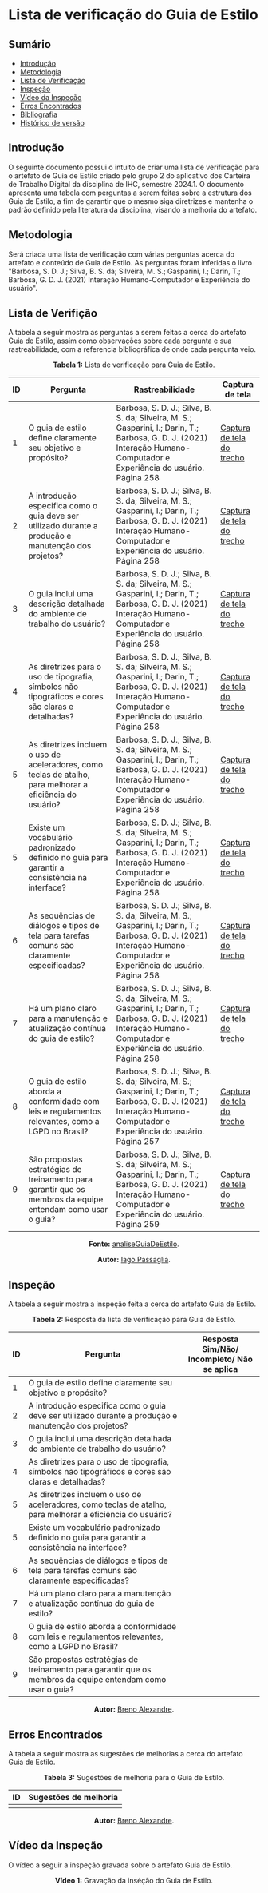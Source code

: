 # Lista de verificação do Guia de Estilo

## Sumário
* [Introdução](#Introdução)
* [Metodologia](#Metodologia)
* [Lista de Verificação](#Lista-de-Verificação)
* [Inspeção](#Inspeção)
* [Vídeo da Inspeção](#Vídeo-da-Inspeção)
* [Erros Encontrados](#Erros-Encontrados)
* [Bibliografia](#Bibliografia)
* [Histórico de versão](#Histórico-de-versão)

## Introdução

O seguinte documento possui o intuito de criar uma lista de verificação para o artefato de Guia de Estilo criado pelo grupo 2 do aplicativo dos Carteira de Trabalho Digital da disciplina de IHC, semestre 2024.1. O documento apresenta uma tabela com perguntas a serem feitas sobre a estrutura dos Guia de Estilo, a fim de garantir que o mesmo siga diretrizes e mantenha o padrão definido pela literatura da disciplina, visando a melhoria do artefato.

## Metodologia

Será criada uma lista de verificação com várias perguntas acerca do artefato e conteúdo de Guia de Estilo. As perguntas foram inferidas o livro "Barbosa, S. D. J.; Silva, B. S. da; Silveira, M. S.; Gasparini, I.; Darin, T.; Barbosa, G. D. J. (2021) Interação Humano-Computador e Experiência do usuário".

## Lista de Verifição

A tabela a seguir mostra as perguntas a serem feitas a cerca do artefato Guia de Estilo, assim como observações sobre cada pergunta e sua rastreabilidade, com a referencia bibliográfica de onde cada pergunta veio.

<center>

<b>Tabela 1:</b> Lista de verificação para Guia de Estilo.

| ID  | Pergunta   | Rastreabilidade | Captura de tela |
|-----|--------------------------------------------------------------------------------------------------------------------------------|---------------------------------------------------------------------------------------------------------|-------|
| 1  | O guia de estilo define claramente seu objetivo e propósito?| Barbosa, S. D. J.; Silva, B. S. da; Silveira, M. S.; Gasparini, I.; Darin, T.; Barbosa, G. D. J. (2021) Interação Humano-Computador e Experiência do usuário. Página 258|[Captura de tela do trecho](https://prnt.sc/-9H113QkeC82)|
| 2  | A introdução especifica como o guia deve ser utilizado durante a produção e manutenção dos projetos? | Barbosa, S. D. J.; Silva, B. S. da; Silveira, M. S.; Gasparini, I.; Darin, T.; Barbosa, G. D. J. (2021) Interação Humano-Computador e Experiência do usuário. Página 258|[Captura de tela do trecho](https://prnt.sc/Hm0djpH9IITU)|
| 3  | O guia inclui uma descrição detalhada do ambiente de trabalho do usuário? | Barbosa, S. D. J.; Silva, B. S. da; Silveira, M. S.; Gasparini, I.; Darin, T.; Barbosa, G. D. J. (2021) Interação Humano-Computador e Experiência do usuário. Página 258 |[Captura de tela do trecho](https://prnt.sc/dW3zu96x5XL3)|
| 4  | As diretrizes para o uso de tipografia, símbolos não tipográficos e cores são claras e detalhadas? | Barbosa, S. D. J.; Silva, B. S. da; Silveira, M. S.; Gasparini, I.; Darin, T.; Barbosa, G. D. J. (2021) Interação Humano-Computador e Experiência do usuário. Página 258 |[Captura de tela do trecho](https://prnt.sc/Vejd4My1qnVQ)|
| 5  | As diretrizes incluem o uso de aceleradores, como teclas de atalho, para melhorar a eficiência do usuário? | Barbosa, S. D. J.; Silva, B. S. da; Silveira, M. S.; Gasparini, I.; Darin, T.; Barbosa, G. D. J. (2021) Interação Humano-Computador e Experiência do usuário. Página 258 | [Captura de tela do trecho](https://prnt.sc/qJmBEMq8qzxs) |
| 5  | Existe um vocabulário padronizado definido no guia para garantir a consistência na interface? | Barbosa, S. D. J.; Silva, B. S. da; Silveira, M. S.; Gasparini, I.; Darin, T.; Barbosa, G. D. J. (2021) Interação Humano-Computador e Experiência do usuário. Página 258 | [Captura de tela do trecho](https://prnt.sc/zP2cPY_B1Ztt) |
| 6  | As sequências de diálogos e tipos de tela para tarefas comuns são claramente especificadas? | Barbosa, S. D. J.; Silva, B. S. da; Silveira, M. S.; Gasparini, I.; Darin, T.; Barbosa, G. D. J. (2021) Interação Humano-Computador e Experiência do usuário. Página 258 | [Captura de tela do trecho](https://prnt.sc/zP2cPY_B1Ztt) |
| 7  | Há um plano claro para a manutenção e atualização contínua do guia de estilo? | Barbosa, S. D. J.; Silva, B. S. da; Silveira, M. S.; Gasparini, I.; Darin, T.; Barbosa, G. D. J. (2021) Interação Humano-Computador e Experiência do usuário. Página 258 | [Captura de tela do trecho](https://prnt.sc/keGmKqNpXUcv) |
| 8  | O guia de estilo aborda a conformidade com leis e regulamentos relevantes, como a LGPD no Brasil? | Barbosa, S. D. J.; Silva, B. S. da; Silveira, M. S.; Gasparini, I.; Darin, T.; Barbosa, G. D. J. (2021) Interação Humano-Computador e Experiência do usuário. Página 257 | [Captura de tela do trecho](https://prnt.sc/bVTI31Y6-65w) |
| 9  | São propostas estratégias de treinamento para garantir que os membros da equipe entendam como usar o guia? | Barbosa, S. D. J.; Silva, B. S. da; Silveira, M. S.; Gasparini, I.; Darin, T.; Barbosa, G. D. J. (2021) Interação Humano-Computador e Experiência do usuário. Página 259 | [Captura de tela do trecho](https://prnt.sc/LdEpHd7mmoZO) |

<b>Fonte:</b> [analiseGuiaDeEstilo](https://github.com/Interacao-Humano-Computador/2024.1-SIGAA/blob/main/docs/VerificacaoArtefatos/Grupo3/AnaliseRequisitos2/analiseGuiaDeEstilo.md).

<b>Autor:</b> <a href="https://github.com/Paxxaglia">Iago Passaglia</a>.

</center>

## Inspeção

A tabela a seguir mostra a inspeção feita a cerca do artefato Guia de Estilo.

<center>

<b>Tabela 2:</b> Resposta da lista de verificação para Guia de Estilo.

| ID |  Pergunta                                                                                                  | Resposta <br> Sim/Não/ Incompleto/ Não se aplica |
| -- | ---------------------------------------------------------------------------------------------------------- | ------------------------------------------------ |
| 1  | O guia de estilo define claramente seu objetivo e propósito?                                               | |
| 2  | A introdução especifica como o guia deve ser utilizado durante a produção e manutenção dos projetos?       | |
| 3  | O guia inclui uma descrição detalhada do ambiente de trabalho do usuário?                                  | |
| 4  | As diretrizes para o uso de tipografia, símbolos não tipográficos e cores são claras e detalhadas?         | |
| 5  | As diretrizes incluem o uso de aceleradores, como teclas de atalho, para melhorar a eficiência do usuário? | |
| 5  | Existe um vocabulário padronizado definido no guia para garantir a consistência na interface?              | |
| 6  | As sequências de diálogos e tipos de tela para tarefas comuns são claramente especificadas?                | |
| 7  | Há um plano claro para a manutenção e atualização contínua do guia de estilo?                              | |
| 8  | O guia de estilo aborda a conformidade com leis e regulamentos relevantes, como a LGPD no Brasil?          | |
| 9  | São propostas estratégias de treinamento para garantir que os membros da equipe entendam como usar o guia? | |

<b>Autor:</b> <a href="https://github.com/brenoalexandre0">Breno Alexandre</a>.

</center>

## Erros Encontrados

A tabela a seguir mostra as sugestões de melhorias a cerca do artefato Guia de Estilo.

<center>

<b>Tabela 3:</b> Sugestões de melhoria para o Guia de Estilo.

| ID |  Sugestões de melhoria | 
| -- | ---------------------- |
| | |

<b>Autor:</b> <a href="https://github.com/brenoalexandre0">Breno Alexandre</a>.

</center>

## Vídeo da Inspeção

O vídeo a seguir a inspeção gravada sobre o artefato Guia de Estilo.

<center>

<b>Vídeo 1:</b> Gravação da inséção do Guia de Estilo.

<iframe width="400" height="800" src="" title="Inspeção de Guia de Estilo" frameborder="0" allow="accelerometer; autoplay; clipboard-write; encrypted-media; gyroscope; picture-in-picture; web-share" referrerpolicy="strict-origin-when-cross-origin" allowfullscreen></iframe>

É possível acessar o vídeo por meio deste [link](https://youtu.be/Bnvix3p7I00).

</center>


## Bibliografia

1. Barbosa, S. D. J.; Silva, B. S. da; Silveira, M. S.; Gasparini, I.; Darin, T.; Barbosa, G. D. J. (2021) Interação Humano-Computador e Experiência do usuário.

## Histórico de versão

| Versão | Alteração                           | Responsável     | Revisor         | Data       |
| ------ | ----------------------------------- | --------------- | --------------- | ---------- |
| 1.0    | Criação do artefato                 | Breno Alexandre | -               | 26/06/2024 |
